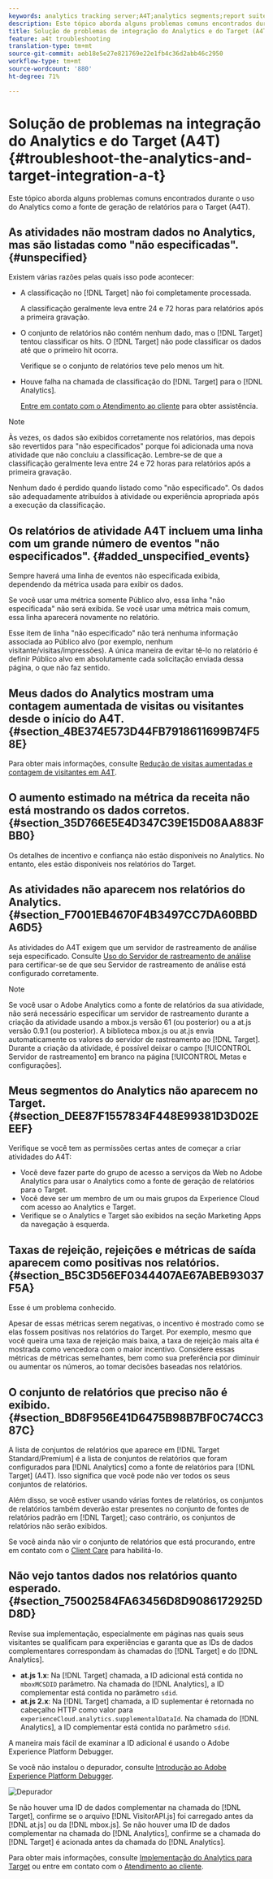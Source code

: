 ```yaml
---
keywords: analytics tracking server;A4T;analytics segments;report suites;incorrect data;orphaned;sdid;VisitorAPI.js;mboxMCSDID;phantom;unspecified
description: Este tópico aborda alguns problemas comuns encontrados durante o uso do Analytics como a fonte de geração de relatórios para o Target (A4T).
title: Solução de problemas de integração do Analytics e do Target (A4T)
feature: a4t troubleshooting
translation-type: tm+mt
source-git-commit: aeb18e5e27e821769e22e1fb4c36d2abb46c2950
workflow-type: tm+mt
source-wordcount: '880'
ht-degree: 71%

---
```



# Solução de problemas na integração do Analytics e do Target (A4T){#troubleshoot-the-analytics-and-target-integration-a-t}

Este tópico aborda alguns problemas comuns encontrados durante o uso do Analytics como a fonte de geração de relatórios para o Target (A4T).

## As atividades não mostram dados no Analytics, mas são listadas como &quot;não especificadas&quot;.{#unspecified}

Existem várias razões pelas quais isso pode acontecer:

* A classificação no [!DNL Target] não foi completamente processada.

   A classificação geralmente leva entre 24 e 72 horas para relatórios após a primeira gravação.

* O conjunto de relatórios não contém nenhum dado, mas o [!DNL Target] tentou classificar os hits. O [!DNL Target] não pode classificar os dados até que o primeiro hit ocorra.

   Verifique se o conjunto de relatórios teve pelo menos um hit.

* Houve falha na chamada de classificação do [!DNL Target] para o [!DNL Analytics].

   [Entre em contato com o Atendimento ao cliente](/help/cmp-resources-and-contact-information.md#reference_ACA3391A00EF467B87930A450050077C) para obter assistência.

>[!NOTE]
>
>Às vezes, os dados são exibidos corretamente nos relatórios, mas depois são revertidos para &quot;não especificados&quot; porque foi adicionada uma nova atividade que não concluiu a classificação. Lembre-se de que a classificação geralmente leva entre 24 e 72 horas para relatórios após a primeira gravação.
>
>Nenhum dado é perdido quando listado como &quot;não especificado&quot;. Os dados são adequadamente atribuídos à atividade ou experiência apropriada após a execução da classificação.

## Os relatórios de atividade A4T incluem uma linha com um grande número de eventos &quot;não especificados&quot;. {#added_unspecified_events}

Sempre haverá uma linha de eventos não especificada exibida, dependendo da métrica usada para exibir os dados.

Se você usar uma métrica somente Público alvo, essa linha &quot;não especificada&quot; não será exibida. Se você usar uma métrica mais comum, essa linha aparecerá novamente no relatório.

Esse item de linha &quot;não especificado&quot; não terá nenhuma informação associada ao Público alvo (por exemplo, nenhum visitante/visitas/impressões). A única maneira de evitar tê-lo no relatório é definir Público alvo em absolutamente cada solicitação enviada dessa página, o que não faz sentido.

## Meus dados do Analytics mostram uma contagem aumentada de visitas ou visitantes desde o início do A4T.   {#section_4BE374E573D44FB7918611699B74F58E}

Para obter mais informações, consulte [Redução de visitas aumentadas e contagem de visitantes em A4T](/help/c-integrating-target-with-mac/a4t/c-a4t-troubleshooting/minimizing-inflated-visit-and-visitor-counts-a4t.md#concept_A515C2DE126E44B6AD97754C2C6D5235).

## O aumento estimado na métrica da receita não está mostrando os dados corretos. {#section_35D766E5E4D347C39E15D08AA883FBB0}

Os detalhes de incentivo e confiança não estão disponíveis no Analytics. No entanto, eles estão disponíveis nos relatórios do Target.

## As atividades não aparecem nos relatórios do Analytics.   {#section_F7001EB4670F4B3497CC7DA60BBDA6D5}

As atividades do A4T exigem que um servidor de rastreamento de análise seja especificado. Consulte [Uso do Servidor de rastreamento de análise](/help/c-integrating-target-with-mac/a4t/analytics-tracking-server.md#task_72077BA7E93C4A65A715A18F32228823) para certificar-se de que seu Servidor de rastreamento de análise está configurado corretamente.

>[!NOTE]
>
>Se você usar o Adobe Analytics como a fonte de relatórios da sua atividade, não será necessário especificar um servidor de rastreamento durante a criação da atividade usando a mbox.js versão 61 (ou posterior) ou a at.js versão 0.9.1 (ou posterior). A biblioteca mbox.js ou at.js envia automaticamente os valores do servidor de rastreamento ao [!DNL Target]. Durante a criação da atividade, é possível deixar o campo [!UICONTROL Servidor de rastreamento] em branco na página [!UICONTROL Metas e configurações].

## Meus segmentos do Analytics não aparecem no Target.   {#section_DEE87F1557834F448E99381D3D02EEEF}

Verifique se você tem as permissões certas antes de começar a criar atividades do A4T:

* Você deve fazer parte do grupo de acesso a serviços da Web no Adobe Analytics para usar o Analytics como a fonte de geração de relatórios para o Target.
* Você deve ser um membro de um ou mais grupos da Experience Cloud com acesso ao Analytics e Target.
* Verifique se o Analytics e Target são exibidos na seção Marketing Apps da navegação à esquerda.

## Taxas de rejeição, rejeições e métricas de saída aparecem como positivas nos relatórios.   {#section_B5C3D56EF0344407AE67ABEB93037F5A}

Esse é um problema conhecido.

Apesar de essas métricas serem negativas, o incentivo é mostrado como se elas fossem positivas nos relatórios do Target. Por exemplo, mesmo que você queira uma taxa de rejeição mais baixa, a taxa de rejeição mais alta é mostrada como vencedora com o maior incentivo. Considere essas métricas de métricas semelhantes, bem como sua preferência por diminuir ou aumentar os números, ao tomar decisões baseadas nos relatórios.

## O conjunto de relatórios que preciso não é exibido. {#section_BD8F956E41D6475B98B7BF0C74CC387C}

A lista de conjuntos de relatórios que aparece em [!DNL Target Standard/Premium] é a lista de conjuntos de relatórios que foram configurados para [!DNL Analytics] como a fonte de relatórios para [!DNL Target] (A4T). Isso significa que você pode não ver todos os seus conjuntos de relatórios.

Além disso, se você estiver usando várias fontes de relatórios, os conjuntos de relatórios também deverão estar presentes no conjunto de fontes de relatórios padrão em [!DNL Target]; caso contrário, os conjuntos de relatórios não serão exibidos.

Se você ainda não vir o conjunto de relatórios que está procurando, entre em contato com o [Client Care](/help/cmp-resources-and-contact-information.md#reference_ACA3391A00EF467B87930A450050077C) para habilitá-lo.

## Não vejo tantos dados nos relatórios quanto esperado.   {#section_75002584FA63456D8D9086172925DD8D}

Revise sua implementação, especialmente em páginas nas quais seus visitantes se qualificam para experiências e garanta que as IDs de dados complementares correspondam às chamadas do [!DNL Target] e do [!DNL Analytics]. 

* **at.js 1.x**: Na  [!DNL Target] chamada, a ID adicional está contida no  `mboxMCSDID` parâmetro. Na chamada do [!DNL Analytics], a ID complementar está contida no parâmetro `sdid`.
* **at.js 2.x**: Na  [!DNL Target] chamada, a ID suplementar é retornada no cabeçalho HTTP como valor para  `experienceCloud.analytics.supplementalDataId`. Na chamada do [!DNL Analytics], a ID complementar está contida no parâmetro `sdid`.

A maneira mais fácil de examinar a ID adicional é usando o Adobe Experience Platform Debugger.

Se você não instalou o depurador, consulte [Introdução ao Adobe Experience Platform Debugger](https://experienceleague.adobe.com/docs/platform-learn/tutorials/data-ingestion/web-sdk/introduction-to-the-experience-platform-debugger.html).

![Depurador](/help/c-integrating-target-with-mac/a4t/assets/debugger.png)

Se não houver uma ID de dados complementar na chamada do [!DNL Target], confirme se o arquivo [!DNL VisitorAPI.js] foi carregado antes da [!DNL at.js] ou da [!DNL mbox.js]. Se não houver uma ID de dados complementar na chamada do [!DNL Analytics], confirme se a chamada do [!DNL Target] é acionada antes da chamada do [!DNL Analytics].

Para obter mais informações, consulte [Implementação do Analytics para Target](/help/c-integrating-target-with-mac/a4t/a4timplementation.md#concept_CE78750AC2A4487D8ACD9369B3EAC85A) ou entre em contato com o [Atendimento ao cliente](/help/cmp-resources-and-contact-information.md#reference_ACA3391A00EF467B87930A450050077C).
